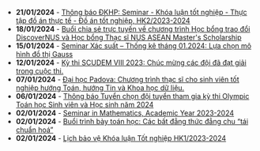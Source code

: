  - **21/01/2024** - [Thông báo ĐKHP: Seminar - Khóa luận tốt nghiệp - Thực tập đồ án thực tế - Đồ án tốt nghiệp, HK2/2023-2024](https://math.hcmus.edu.vn/tin-tức/tin-giáo-vụ/872-thông-báo-đkhp-seminar-khóa-luận-tốt-nghiệp-thực-tập-đồ-án-thực-tế-đồ-án-tốt-nghiệp,-hk2-2023-2024)
 - **18/01/2024** - [Buổi chia sẻ trực tuyến về chương trình Học bổng trao đổi DiscoverNUS và Học bổng Thạc sĩ NUS ASEAN Master's Scholarship](https://math.hcmus.edu.vn/tin-tức/tin-học-bổng-việc-làm/873-buổi-chia-sẻ-trực-tuyến-về-chương-trình-học-bổng-trao-đổi-discovernus-và-học-bổng-thạc-sĩ-nus-asean-master-s-scholarship)
 - **15/01/2024** - [Seminar Xác suất – Thống kê tháng 01.2024: Lựa chọn mô hình đồ thị Gauss](https://math.hcmus.edu.vn/tin-tức/tin-nghiên-cứu/870-seminar-xác-suất-–-thống-kê-tháng-01-2024-lựa-chọn-mô-hình-đồ-thị-gauss)
 - **12/01/2024** - [Kỳ thi SCUDEM VIII 2023: Chúc mừng các đội đã đạt giải trong cuộc thi.](https://math.hcmus.edu.vn/tin-tức/thông-tin-toán-tin-học/869-kỳ-thi-scudem-viii-2023-chúc-mừng-các-đội-đã-đạt-giải-trong-cuộc-thi)
 - **07/01/2024** - [Đại học Padova: Chương trình thạc sĩ cho sinh viên tốt nghiệp hướng Toán, hướng Tin và Khoa học dữ liệu.](https://math.hcmus.edu.vn/tin-tức/tin-học-bổng-việc-làm/867-đại-học-padova-chương-trình-thạc-sĩ-cho-sinh-viên-tốt-nghiệp-hướng-toán,-hướng-tin-và-khoa-học-dữ-liệu)
 - **06/01/2024** - [Thông báo Tuyển chọn đội tuyển tham gia kỳ thi Olympic Toán học Sinh viên và Học sinh năm 2024](https://math.hcmus.edu.vn/tin-tức/thông-tin-toán-tin-học/866-thông-báo-tuyển-chọn-đội-tuyển-tham-gia-kỳ-thi-olympic-toán-học-sinh-viên-và-học-sinh-năm-2024)
 - **02/01/2024** - [Seminar in Mathematics, Academic Year 2023-2024](https://math.hcmus.edu.vn/tin-tức/tin-nghiên-cứu/854-seminar-in-mathematics,-academic-year-2023-2024)
 - **02/01/2024** - [Buổi trình bày toán học: Các bất đẳng thức đẳng chu “tái chuẩn hoá”](https://math.hcmus.edu.vn/tin-tức/tin-nghiên-cứu/852-buổi-trình-bày-toán-học-các-bất-đẳng-thức-đẳng-chu-“tái-chuẩn-hoá”)
 - **02/01/2024** - [Lịch bảo vệ Khóa luận Tốt nghiệp HK1/2023-2024](https://math.hcmus.edu.vn/tin-tức/tin-giáo-vụ/860-lịch-bảo-vệ-khóa-luận-tốt-nghiệp-hk1-2023-2024)

